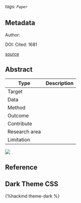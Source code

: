 ###### tags: `Paper`

## Metadata

Author: 

DOI: 
Cited: 1681

[source]()

## Abstract

| Type          | Description |
| ------------- | ----------- |
| Target        |             |
| Data          |             |
| Method        |             |
| Outcome       |             |
| Contribute    |             |
| Research area |             |
| Limitation    |             |

![](https://i.imgur.com/teWdvzd.png)

## Reference

## Dark Theme CSS

{%hackmd theme-dark %}